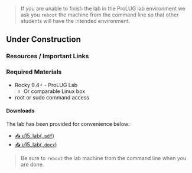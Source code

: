 > If you are unable to finish the lab in the ProLUG lab environment we ask you `reboot`
> the machine from the command line so that other students will have the intended environment.

## Under Construction

### Resources / Important Links

### Required Materials

- Rocky 9.4+ - ProLUG Lab
  - Or comparable Linux box
- root or sudo command access

#### Downloads

The lab has been provided for convenience below:

- <a href="./assets/downloads/u15/u15_lab.pdf" target="_blank" download>📥 u15_lab(`.pdf`)</a>
- <a href="./assets/downloads/u15/u15_lab.docx" target="_blank" download>📥 u15_lab(`.docx`)</a>

> Be sure to `reboot` the lab machine from the command line when you are done.
